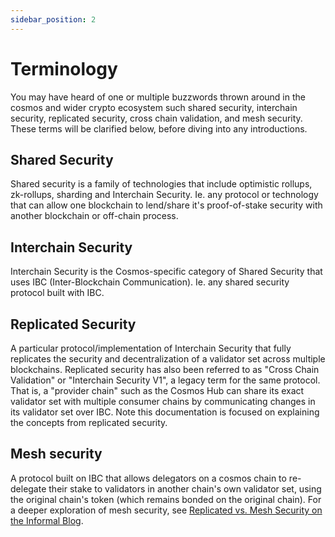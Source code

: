 ```yaml
---
sidebar_position: 2
---
```


# Terminology

You may have heard of one or multiple buzzwords thrown around in the cosmos and wider crypto ecosystem such shared security, interchain security, replicated security, cross chain validation, and mesh security. These terms will be clarified below, before diving into any introductions.

## Shared Security

Shared security is a family of technologies that include optimistic rollups, zk-rollups, sharding and Interchain Security. Ie. any protocol or technology that can allow one blockchain to lend/share it's proof-of-stake security with another blockchain or off-chain process.

## Interchain Security

Interchain Security is the Cosmos-specific category of Shared Security that uses IBC (Inter-Blockchain Communication). Ie. any shared security protocol built with IBC.

## Replicated Security

A particular protocol/implementation of Interchain Security that fully replicates the security and decentralization of a validator set across multiple blockchains. Replicated security has also been referred to as "Cross Chain Validation" or "Interchain Security V1", a legacy term for the same protocol. That is, a "provider chain" such as the Cosmos Hub can share its exact validator set with multiple consumer chains by communicating changes in its validator set over IBC. Note this documentation is focused on explaining the concepts from replicated security.

## Mesh security

A protocol built on IBC that allows delegators on a cosmos chain to re-delegate their stake to validators in another chain's own validator set, using the original chain's token (which remains bonded on the original chain). For a deeper exploration of mesh security, see [Replicated vs. Mesh Security on the Informal Blog](https://informal.systems/blog/replicated-vs-mesh-security).
